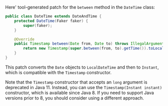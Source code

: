Here' tool-generated patch for the `between` method in the `DateTime` class:

```java
public class DateTime extends DateAndTime {
    protected DateTime(Faker faker) {
        super(faker);
    }

    @Override
    public Timestamp between(Date from, Date to) throws IllegalArgumentException {
        return new Timestamp(super.between(from, to).getTime()).toLocalDateTime().atZone(ZoneId.systemDefault()).toInstant().toEpochMilli();
    }
}
```
This patch converts the `Date` objects to `LocalDateTime` and then to `Instant`, which is compatible with the `Timestamp` constructor.

Note that the `Timestamp` constructor that accepts an `long` argument is deprecated in Java 11. Instead, you can use the `Timestamp(Instant instant)` constructor, which is available since Java 8. If you need to support Java versions prior to 8, you should consider using a different approach.